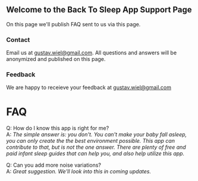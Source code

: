 ## Welcome to the Back To Sleep App Support Page

On this page we'll publish FAQ sent to us via this page.

### Contact

Email us at gustav.wiel@gmail.com. All questions and answers will be anonymized and published on this page.

### Feedback

We are happy to receieve your feedback at gustav.wiel@gmail.com

# FAQ

Q: How do I know this app is right for me?<br>
A: _The simple answer is: you don't. You can't make your baby fall asleep, you can only create the the best environment possible. This app can contribute to that, but is not the one answer. There are plenty of free and paid infant sleep guides that can help you, and also help utilize this app._

Q: Can you add more noise variations? <br>
A: _Great suggestion. We'll look into this in coming updates._
